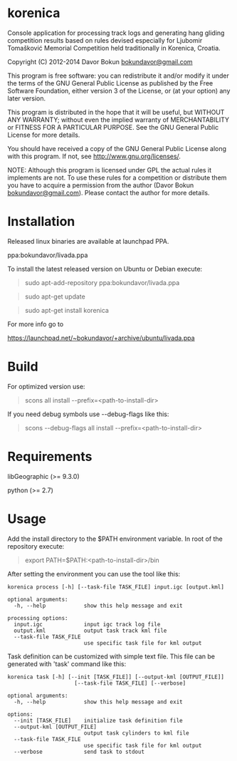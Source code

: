 korenica
========

Console application for processing track logs and generating hang gliding competition results based on rules devised especially for Ljubomir Tomašković Memorial Competition held traditionally in Korenica, Croatia.


Copyright (C) 2012-2014 Davor Bokun <bokundavor@gmail.com>


This program is free software: you can redistribute it and/or modify
it under the terms of the GNU General Public License as published by
the Free Software Foundation, either version 3 of the License, or
(at your option) any later version.

This program is distributed in the hope that it will be useful,
but WITHOUT ANY WARRANTY; without even the implied warranty of
MERCHANTABILITY or FITNESS FOR A PARTICULAR PURPOSE.  See the
GNU General Public License for more details.

You should have received a copy of the GNU General Public License
along with this program.  If not, see <http://www.gnu.org/licenses/>.



NOTE: Although this program is licensed under GPL the actual rules it implements are not. To use these rules for a competition or distribute them you have to acquire a permission from the author (Davor Bokun <bokundavor@gmail.com>). Please contact the author for more details.


Installation
============

Released linux binaries are available at launchpad PPA.

ppa:bokundavor/livada.ppa

To install the latest released version on Ubuntu or Debian execute:

> sudo apt-add-repository ppa:bokundavor/livada.ppa

> sudo apt-get update

> sudo apt-get install korenica

For more info go to 

https://launchpad.net/~bokundavor/+archive/ubuntu/livada.ppa


Build
=====

For optimized version use:

> scons all install --prefix=\<path-to-install-dir\>


If you need debug symbols use --debug-flags like this:

> scons --debug-flags all install --prefix=\<path-to-install-dir\>


Requirements
============

libGeographic (>= 9.3.0)

python (>= 2.7)



Usage
=====

Add the install directory to the $PATH environment variable. In root of the repository execute:

> export PATH=$PATH:\<path-to-install-dir\>/bin


After setting the environment you can use the tool like this:

```
korenica process [-h] [--task-file TASK_FILE] input.igc [output.kml]

optional arguments:
  -h, --help            show this help message and exit

processing options:
  input.igc             input igc track log file
  output.kml            output task track kml file
  --task-file TASK_FILE
                        use specific task file for kml output
```

Task definition can be customized with simple text file. This file can be generated with 'task' command like this:

```
korenica task [-h] [--init [TASK_FILE]] [--output-kml [OUTPUT_FILE]]
                     [--task-file TASK_FILE] [--verbose]

optional arguments:
  -h, --help            show this help message and exit

options:
  --init [TASK_FILE]    initialize task definition file
  --output-kml [OUTPUT_FILE]
                        output task cylinders to kml file
  --task-file TASK_FILE
                        use specific task file for kml output
  --verbose             send task to stdout
```

